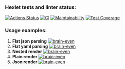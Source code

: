 ### Hexlet tests and linter status:
[![Actions Status](https://github.com/1g0rbm/frontend-project-lvl2/workflows/hexlet-check/badge.svg)](https://github.com/1g0rbm/frontend-project-lvl2/actions)
[![CI](https://github.com/1g0rbm/frontend-project-lvl2/actions/workflows/main.yml/badge.svg)](https://github.com/1g0rbm/frontend-project-lvl2/actions/workflows/main.yml)
[![Maintainability](https://api.codeclimate.com/v1/badges/c3bce99bdddc6871d041/maintainability)](https://codeclimate.com/github/1g0rbm/frontend-project-lvl2/maintainability)
[![Test Coverage](https://api.codeclimate.com/v1/badges/c3bce99bdddc6871d041/test_coverage)](https://codeclimate.com/github/1g0rbm/frontend-project-lvl2/test_coverage)

### Usage examples:
1. **Flat json parsing**
   [![brain-even](https://asciinema.org/a/gsfYdI77BhREqsCXWVNhzsSBz.svg)](https://asciinema.org/a/gsfYdI77BhREqsCXWVNhzsSBz)
1. **Flat yaml parsing**
   [![brain-even](https://asciinema.org/a/VHjw1XjQUm3wwvZD054SaUbS3.svg)](https://asciinema.org/a/VHjw1XjQUm3wwvZD054SaUbS3)
1. **Nested render**
   [![brain-even](https://asciinema.org/a/zhd6bEQovt0gpooVODwe0r4ng.svg)](https://asciinema.org/a/zhd6bEQovt0gpooVODwe0r4ng)
1. **Plain render**
   [![brain-even](https://asciinema.org/a/KiZjBXm3nFGa7UghjX9ovRqtG.svg)](https://asciinema.org/a/KiZjBXm3nFGa7UghjX9ovRqtG)
1. **Json render**
   [![brain-even](https://asciinema.org/a/TfxcvMPLNVzeo7WRxNI0nwsON.svg)](https://asciinema.org/a/TfxcvMPLNVzeo7WRxNI0nwsON)
